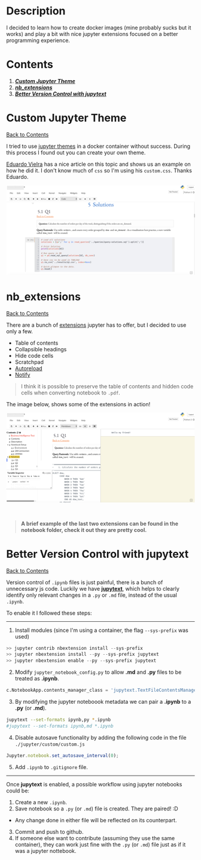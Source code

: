 

# Description

I decided to learn how to create docker images (mine probably sucks but it works) and play a bit with nice jupyter extensions focused on a better programming experience.

# Contents

1. [**_Custom Jupyter Theme_**](#Custom-Jupyter-Theme)
2. [**_nb_extensions_**](#nb_extensions)
3. [**_Better Version Control with jupytext_**](#Better-Version-Control-with-jupytext)

# Custom Jupyter Theme

[Back to Contents](#Contents)

I tried to use [jupyter themes](https://github.com/dunovank/jupyter-themes) in a docker container without success. During this process I found out you can create your own theme.

[Eduardo VieIra](https://eduardojvblog.wordpress.com/2017/11/27/cambia-la-apariencia-del-jupyter-notebook-usando-temas-en-css/) has a nice article on this topic and shows us an example on how he did it. I don't know much of `css` so I'm using his `custom.css`. Thanks Eduardo.

![](./images/custom_theme.png)

# nb_extensions

[Back to Contents](#Contents)

There are a bunch of [extensions](https://github.com/ipython-contrib/jupyter_contrib_nbextensions) jupyter has to offer, but I decided to use only a few.

* Table of contents
* Collapsible headings
* Hide code cells
* Scratchpad
* [Autoreload](https://ipython.org/ipython-doc/3/config/extensions/autoreload.html)
* [Notify](https://github.com/ShopRunner/jupyter-notify)

> I think it is possible to preserve the table of contents and hidden code cells when converting notebook to `.pdf`.

The image below, shows some of the extensions in action!

![](./images/nb_extensions.png)

<br>

> **A brief example of the last two extensions can be found in the notebook folder, check it out they are pretty cool.**

# Better Version Control with jupytext

[Back to Contents](#Contents)

Version control of `.ipynb` files is just painful, there is a bunch of unnecessary js code. Luckily we have **[jupytext](https://github.com/mwouts/jupytext)**, which helps to clearly identify only relevant changes in a `.py` or `.md` file, instead of the usual `.ipynb`.


To enable it I followed these steps:

****

1. Install modules (since I'm using a container, the flag `--sys-prefix` was used)
```python
>> jupyter contrib nbextension install --sys-prefix
>> jupyter nbextension install --py --sys-prefix jupytext
>> jupyter nbextension enable --py --sys-prefix jupytext
```
2. Modify `jupyter_notebook_config.py` to allow **.md** and **.py** files to be treated as **.ipynb**.
```python
c.NotebookApp.contents_manager_class = 'jupytext.TextFileContentsManager'
```
3. By modifying the jupyter noteboook metadata we can pair a **.ipynb** to a **.py** (or **.md**).
```bash
jupytext --set-formats ipynb,py *.ipynb
#jupytext --set-formats ipynb,md *.ipynb
```
4. Disable autosave functionality by adding the following code in the file `./jupyter/custom/custom.js`
```js
Jupyter.notebook.set_autosave_interval(0);
```
5. Add `.ipynb` to `.gitignore` file.

****

Once **jupytext** is enabled, a possible workflow using jupyter notebooks could be:

1. Create a new `.ipynb`.
2. Save notebook so a `.py` (or `.md`) file is created. They are paired! :D
  * Any change done in either file will be reflected on its counterpart.
3. Commit and push to github.
4. If someone else want to contribute (assuming they use the same container), they can work just fine with the `.py` (or `.md`) file just as if it was a jupyter nottebook.


<br>

